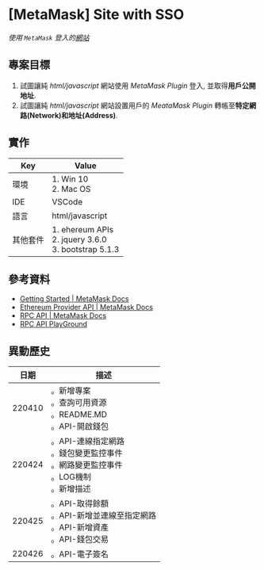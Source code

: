 # [MetaMask] Site with SSO

*使用 `MetaMask` 登入的[網站](/)*

## 專案目標

1. 試圖讓純 *html/javascript* 網站使用 *MetaMask Plugin* 登入, 並取得**用戶公開地址**.
2. 試圖讓純 *html/javascript* 網站設置用戶的 *MeataMask Plugin* 轉帳至**特定網路(Network)和地址(Address)**.

## 實作

| Key  | Value|
|------|------|
| 環境 |1. Win 10<br>2. Mac OS|
| IDE  | VSCode|
| 語言| html/javascript|
| 其他套件| 1. ehereum APIs<br>2. jquery 3.6.0<br>3. bootstrap 5.1.3 |

## 參考資料

* [Getting Started | MetaMask Docs](https://docs.metamask.io/guide/getting-started.html#basic-considerations)
* [Ethereum Provider API | MetaMask Docs](https://docs.metamask.io/guide/ethereum-provider.html)
* [RPC API | MetaMask Docs](https://docs.metamask.io/guide/rpc-api.html#table-of-contents)
* [RPC API PlayGround](https://metamask.github.io/api-playground/api-documentation/)

## 異動歷史

|  日期  |  描述  |
|--------|--------|
| 220410 |。新增專案<br>。查詢可用資源<br>。README.MD<br>。API-開啟錢包|
| 220424 |。API-連線指定網路<br>。錢包變更監控事件<br>。網路變更監控事件<br>。LOG機制<br>。新增描述|
| 220425 |。API-取得餘額<br>。API-新增並連線至指定網路<br>。API-新增資產<br>。API-錢包交易|
| 220426 |。API-電子簽名|
